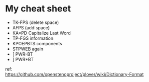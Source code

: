 # My cheat sheet

 *  TK-FPS (delete space)
 *  AFPS (add space)
 *  KA*PD Capitalize Last Word
 * TP-FGS information
 * KPOEPBTS components
 * STPWEB again
 * [ PWR-BT
 * ] PWR*BT



ref:  
https://github.com/openstenoproject/plover/wiki/Dictionary-Format